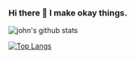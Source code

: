 ### Hi there 👋 I make okay things.
![john's github stats](https://github-readme-stats.vercel.app/api?username=johnpierson&show_icons=true&theme=gotham )

[![Top Langs](https://github-readme-stats.vercel.app/api/top-langs/?username=johnpierson&layout=compact&theme=gotham )](https://github.com/johnpierson/github-readme-stats)
